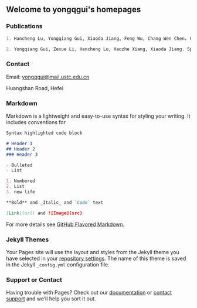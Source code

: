 ## Welcome to yongqgui's homepages

### Publications
```markdown
1. Hancheng Lu, Yongqiang Gui, Xiaoda Jiang, Feng Wu, Chang Wen Chen. Compressed Robust Transmission for Remote Sensing Services in Space Information Networks. Accepted, IEEE Wireless Communications Magazine, 2019.

2. Yongqiang Gui, Zexue Li, Hancheng Lu, Haozhe Xiang, Xiaoda Jiang. Spatial Scalability Enabled Soft Video Broadcast for Users with Resolution Heterogeneity. IEEE Globecom 2017.

```
### Contact
Email: yongqgui@mail.ustc.edu.cn

Huangshan Road, Hefei





### Markdown

Markdown is a lightweight and easy-to-use syntax for styling your writing. It includes conventions for

```markdown
Syntax highlighted code block

# Header 1
## Header 2
### Header 3

- Bulleted
- List

1. Numbered
2. List
3. new life

**Bold** and _Italic_ and `Code` text

[Link](url) and ![Image](src)
```

For more details see [GitHub Flavored Markdown](https://guides.github.com/features/mastering-markdown/).

### Jekyll Themes

Your Pages site will use the layout and styles from the Jekyll theme you have selected in your [repository settings](https://github.com/YongqGui/yongqgui-homepage/settings). The name of this theme is saved in the Jekyll `_config.yml` configuration file.

### Support or Contact

Having trouble with Pages? Check out our [documentation](https://help.github.com/categories/github-pages-basics/) or [contact support](https://github.com/contact) and we’ll help you sort it out.
